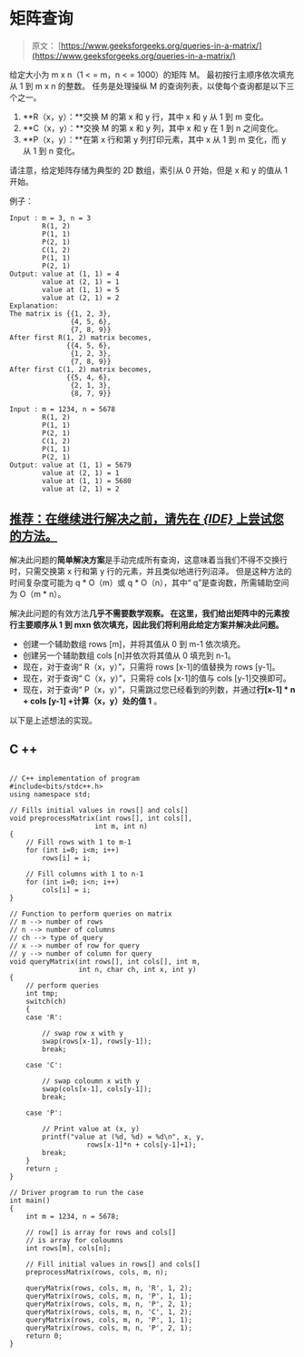 # 矩阵查询

> 原文： [https://www.geeksforgeeks.org/queries-in-a-matrix/](https://www.geeksforgeeks.org/queries-in-a-matrix/)

给定大小为 m x n（1 < = m，n < = 1000）的矩阵 M。 最初按行主顺序依次填充从 1 到 m x n 的整数。 任务是处理操纵 M 的查询列表，以使每个查询都是以下三个之一。

1.  **R（x，y）：**交换 M 的第 x 和 y 行，其中 x 和 y 从 1 到 m 变化。
2.  **C（x，y）：**交换 M 的第 x 和 y 列，其中 x 和 y 在 1 到 n 之间变化。
3.  **P（x，y）：**在第 x 行和第 y 列打印元素，其中 x 从 1 到 m 变化，而 y 从 1 到 n 变化。

请注意，给定矩阵存储为典型的 2D 数组，索引从 0 开始，但是 x 和 y 的值从 1 开始。

例子：

```
Input : m = 3, n = 3
        R(1, 2)
        P(1, 1)
        P(2, 1)
        C(1, 2)
        P(1, 1)
        P(2, 1)
Output: value at (1, 1) = 4
        value at (2, 1) = 1
        value at (1, 1) = 5
        value at (2, 1) = 2
Explanation:
The matrix is {{1, 2, 3}, 
               {4, 5, 6},
               {7, 8, 9}}
After first R(1, 2) matrix becomes, 
              {{4, 5, 6}, 
               {1, 2, 3}, 
               {7, 8, 9}}
After first C(1, 2) matrix becomes, 
              {{5, 4, 6}, 
               {2, 1, 3}, 
               {8, 7, 9}}

Input : m = 1234, n = 5678
        R(1, 2)
        P(1, 1)
        P(2, 1)
        C(1, 2)
        P(1, 1)
        P(2, 1)
Output: value at (1, 1) = 5679
        value at (2, 1) = 1
        value at (1, 1) = 5680
        value at (2, 1) = 2

```

## [推荐：在继续进行解决之前，请先在 ***<u>{IDE}</u>*** 上尝试您的方法。](https://ide.geeksforgeeks.org/)

解决此问题的**简单解决方案**是手动完成所有查询，这意味着当我们不得不交换行时，只需交换第 x 行和第 y 行的元素，并且类似地进行列沼泽。 但是这种方法的时间复杂度可能为 q * O（m）或 q * O（n），其中“ q”是查询数，所需辅助空间为 O（m * n）。

解决此问题的有效方法**几乎不需要数学观察。 在这里，我们给出矩阵中的元素按行主要顺序从 1 到 mxn 依次填充，因此我们将利用此给定方案并解决此问题。**

*   创建一个辅助数组 rows [m]，并将其值从 0 到 m-1 依次填充。
*   创建另一个辅助数组 cols [n]并依次将其值从 0 填充到 n-1。
*   现在，对于查询“ R（x，y）”，只需将 rows [x-1]的值替换为 rows [y-1]。
*   现在，对于查询“ C（x，y）”，只需将 cols [x-1]的值与 cols [y-1]交换即可。
*   现在，对于查询“ P（x，y）”，只需跳过您已经看到的列数，并通过**行[x-1] * n + cols [y-1] +计算（x，y）处的值 1** 。

以下是上述想法的实现。

## C ++

```

// C++ implementation of program 
#include<bits/stdc++.h> 
using namespace std; 

// Fills initial values in rows[] and cols[] 
void preprocessMatrix(int rows[], int cols[], 
                     int m, int n) 
{ 
    // Fill rows with 1 to m-1 
    for (int i=0; i<m; i++) 
        rows[i] = i; 

    // Fill columns with 1 to n-1 
    for (int i=0; i<n; i++) 
        cols[i] = i; 
} 

// Function to perform queries on matrix 
// m --> number of rows 
// n --> number of columns 
// ch --> type of query 
// x --> number of row for query 
// y --> number of column for query 
void queryMatrix(int rows[], int cols[], int m, 
                 int n, char ch, int x, int y) 
{ 
    // perform queries 
    int tmp; 
    switch(ch) 
    { 
    case 'R': 

        // swap row x with y 
        swap(rows[x-1], rows[y-1]); 
        break; 

    case 'C': 

        // swap coloumn x with y 
        swap(cols[x-1], cols[y-1]); 
        break; 

    case 'P': 

        // Print value at (x, y) 
        printf("value at (%d, %d) = %d\n", x, y, 
                   rows[x-1]*n + cols[y-1]+1); 
        break; 
    } 
    return ; 
} 

// Driver program to run the case 
int main() 
{ 
    int m = 1234, n = 5678; 

    // row[] is array for rows and cols[] 
    // is array for coloumns 
    int rows[m], cols[n]; 

    // Fill initial values in rows[] and cols[] 
    preprocessMatrix(rows, cols, m, n); 

    queryMatrix(rows, cols, m, n, 'R', 1, 2); 
    queryMatrix(rows, cols, m, n, 'P', 1, 1); 
    queryMatrix(rows, cols, m, n, 'P', 2, 1); 
    queryMatrix(rows, cols, m, n, 'C', 1, 2); 
    queryMatrix(rows, cols, m, n, 'P', 1, 1); 
    queryMatrix(rows, cols, m, n, 'P', 2, 1); 
    return 0; 
} 

```